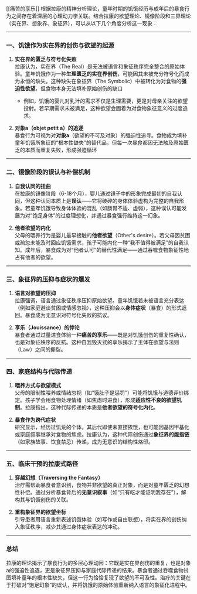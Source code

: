 [[痛苦的享乐]]
根据拉康的精神分析理论，童年时期的饥饿经历与成年后的暴食行为之间存在着深层的心理动力学关联。结合拉康的欲望理论、镜像阶段和三界理论（实在界、想象界、象征界），可以从以下几个角度分析这一现象：

---

### 一、**饥饿作为实在界的创伤与欲望的起源**

1. **实在界的匮乏与符号化失败**  
    拉康认为，实在界（The Real）是无法被语言和象征秩序完全整合的原始体验。童年饥饿作为一种**生理匮乏的实在界创伤**，可能因其未被充分符号化而成为永恒的缺失。这种缺失在象征界（The Symbolic）中被转化为对食物的**强迫性欲望**，但食物本身无法填补原始创伤的缺口
    
    - 例如，饥饿的婴儿对乳汁的需求不仅是生理需要，更是对母亲关注的欲望投射。若早期需求未被满足，这种欲望会固着为对食物象征意义的过度追求。
    
2. **对象a（objet petit a）的追逐**  
    暴食行为可视为对**对象a**（欲望的不可及对象）的强迫性追寻。食物成为填补童年饥饿所象征的“根本性缺失”的替代品，但每一次暴食都因无法触及原始匮乏的本质而重复失败，形成强迫循环
    


---

### 二、**镜像阶段的误认与补偿机制**

1. **自我认同的扭曲**  
    在拉康的镜像阶段（6-18个月），婴儿通过镜子中的形象完成最初的自我认同，但这种认同本质上是**误认**——它将破碎的身体体验虚构为完整的自我形象。若童年饥饿导致身体体验的混乱（如肠胃不适、虚弱），这种误认可能发展为对“饱足身体”的过度理想化，并通过暴食强行维持这一幻象。
    
2. **他者欲望的内化**  
    父母的喂养行为是婴儿最早接触的**他者欲望**（Other's desire）。若父母因贫困或疏忽未能及时回应饥饿需求，孩子可能内化一种“我不值得被满足”的自我认知。成年后，暴食成为对“他者认可”的替代性满足——通过吞噬食物象征性地占有他者的欲望。
    

---

### 三、**象征界的压抑与症状的爆发**

1. **语言对欲望的压抑**  
    拉康强调，语言通过象征秩序压抑原始欲望。童年饥饿若未被语言充分表达（例如家庭避谈贫困或情感忽视），这种压抑会以**身体症状**（暴食）的形式返回。暴食成为无意识对符号化失败的抗议。
    
2. **享乐（Jouissance）的悖论**  
    暴食者通过过量进食体验一种**痛苦的享乐**——既是对饥饿创伤的重复性确认，也是对象征秩序的反抗。这种自我毁灭式的享乐揭示了主体在欲望与法则（Law）之间的撕裂。
    

---

### 四、**家庭结构与代际传递**

1. **喂养方式与欲望模式**  
    父母的限制性喂养或情绪忽视（如“饿肚子是惩罚”）可能将饥饿与道德评价绑定。孩子学会用食物处理情绪（如焦虑时进食），形成**适应性不良的欲望机制**。拉康指出，这种代际传递的本质是**他者欲望的符号化内化**。
    
2. **暴食作为跨代症状**  
    研究显示，经历过饥荒的个体，其后代即使未直接挨饿，也可能因基因甲基化或家庭叙事继承对食物的焦虑。拉康认为，这种代际创伤通过**象征界的能指链**（如家族故事、饮食禁忌）传递，成为无意识的结构性烙印。
    

---

### 五、**临床干预的拉康式路径**

1. **穿越幻想（Traversing the Fantasy）**  
    治疗需帮助暴食者意识到，食物并非欲望的真正对象，而是对童年匮乏的幻想性补偿。通过分析暴食背后的**无意识叙事**（如“只有吃才能证明我存在”），解构其与饥饿创伤的关联。
    
2. **重构象征界的欲望坐标**  
    引导患者用语言重新表述饥饿体验（如写作或自由联想），将实在界的创伤纳入象征秩序，减少其通过身体症状表达的冲动。
    

---

### 总结

拉康的理论揭示了暴食行为的多层心理动因：它既是实在界创伤的重复，也是对象a的强迫性追逐，更是象征界压抑与家庭代际传递的结果。暴食者通过吞噬食物试图填补童年的根本性缺失，但这一行为恰恰复现了欲望的不可及性。治疗的关键在于打破对“饱足幻象”的误认，并将饥饿的原始体验重新纳入语言的象征化进程中。